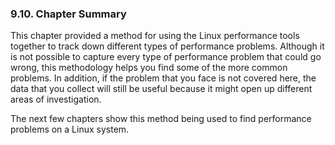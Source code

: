 ### 9.10\. Chapter Summary

This chapter provided a method for using the Linux performance tools together to track down different types of performance problems. Although it is not possible to capture every type of performance problem that could go wrong, this methodology helps you find some of the more common problems. In addition, if the problem that you face is not covered here, the data that you collect will still be useful because it might open up different areas of investigation.

The next few chapters show this method being used to find performance problems on a Linux system.